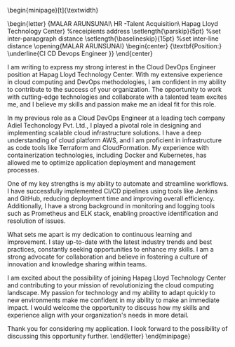 \begin{minipage}[t]{\textwidth}

\begin{letter} 
{MALAR ARUNSUNAI\\
HR -Talent Acquisition\\
Hapag Lloyd Technology Center} %receipients address
\setlength{\parskip}{5pt} %set inter-parapgraph distance
\setlength{\baselineskip}{15pt} %set inter-line distance
\opening{MALAR ARUNSUNAI}
    \begin{center} 
    {\textbf{Position:} \underline{CI CD Devops Engineer }} \end{center}

I am writing to express my strong interest in the Cloud DevOps Engineer position at Hapag Lloyd Technology Center. With my extensive experience in cloud computing and DevOps methodologies, I am confident in my ability to contribute to the success of your organization. The opportunity to work with cutting-edge technologies and collaborate with a talented team excites me, and I believe my skills and passion make me an ideal fit for this role.

In my previous role as a Cloud DevOps Engineer at a leading tech company Adiel Techonology Pvt. Ltd., I played a pivotal role in designing and implementing scalable cloud infrastructure solutions. I have a deep understanding of cloud platform AWS, and I am proficient in infrastructure as code tools like Terraform and CloudFormation. My experience with containerization technologies, including Docker and Kubernetes, has allowed me to optimize application deployment and management processes.

One of my key strengths is my ability to automate and streamline workflows. I have successfully implemented CI/CD pipelines using tools like Jenkins and GitHub, reducing deployment time and improving overall efficiency. Additionally, I have a strong background in monitoring and logging tools such as Prometheus and ELK stack, enabling proactive identification and resolution of issues.

What sets me apart is my dedication to continuous learning and improvement. I stay up-to-date with the latest industry trends and best practices, constantly seeking opportunities to enhance my skills. I am a strong advocate for collaboration and believe in fostering a culture of innovation and knowledge sharing within teams.

I am excited about the possibility of joining Hapag Lloyd Technology Center and contributing to your mission of revolutionizing the cloud computing landscape. My passion for technology and my ability to adapt quickly to new environments make me confident in my ability to make an immediate impact. I would welcome the opportunity to discuss how my skills and experience align with your organization's needs in more detail.

Thank you for considering my application. I look forward to the possibility of discussing this opportunity further. 
\end{letter}
\end{minipage}




